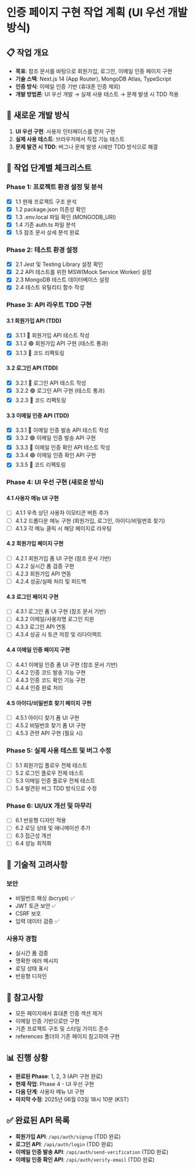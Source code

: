 # 인증 페이지 구현 작업 계획 (UI 우선 개발 방식)

## 📋 작업 개요
- **목표**: 참조 문서를 바탕으로 회원가입, 로그인, 이메일 인증 페이지 구현
- **기술 스택**: Next.js 14 (App Router), MongoDB Atlas, TypeScript
- **인증 방식**: 이메일 인증 기반 (휴대폰 인증 제외)
- **개발 방법론**: UI 우선 개발 → 실제 사용 테스트 → 문제 발생 시 TDD 적용

## 🎯 새로운 개발 방식
1. **UI 우선 구현**: 사용자 인터페이스를 먼저 구현
2. **실제 사용 테스트**: 브라우저에서 직접 기능 테스트
3. **문제 발견 시 TDD**: 버그나 문제 발생 시에만 TDD 방식으로 해결

## 🎯 작업 단계별 체크리스트

### Phase 1: 프로젝트 환경 설정 및 분석
- [x] 1.1 현재 프로젝트 구조 분석
- [x] 1.2 package.json 의존성 확인
- [x] 1.3 .env.local 파일 확인 (MONGODB_URI)
- [x] 1.4 기존 auth.ts 파일 분석
- [x] 1.5 참조 문서 상세 분석 완료

### Phase 2: 테스트 환경 설정
- [x] 2.1 Jest 및 Testing Library 설정 확인
- [x] 2.2 API 테스트를 위한 MSW(Mock Service Worker) 설정
- [x] 2.3 MongoDB 테스트 데이터베이스 설정
- [x] 2.4 테스트 유틸리티 함수 작성

### Phase 3: API 라우트 TDD 구현
#### 3.1 회원가입 API (TDD)
- [x] 3.1.1 🔴 회원가입 API 테스트 작성
- [x] 3.1.2 🟢 회원가입 API 구현 (테스트 통과)
- [x] 3.1.3 🔵 코드 리팩토링

#### 3.2 로그인 API (TDD)
- [x] 3.2.1 🔴 로그인 API 테스트 작성
- [x] 3.2.2 🟢 로그인 API 구현 (테스트 통과)
- [x] 3.2.3 🔵 코드 리팩토링

#### 3.3 이메일 인증 API (TDD)
- [x] 3.3.1 🔴 이메일 인증 발송 API 테스트 작성
- [x] 3.3.2 🟢 이메일 인증 발송 API 구현
- [x] 3.3.3 🔴 이메일 인증 확인 API 테스트 작성
- [x] 3.3.4 🟢 이메일 인증 확인 API 구현
- [x] 3.3.5 🔵 코드 리팩토링

### Phase 4: UI 우선 구현 (새로운 방식)
#### 4.1 사용자 메뉴 UI 구현
- [ ] 4.1.1 우측 상단 사용자 이모티콘 버튼 추가
- [ ] 4.1.2 드롭다운 메뉴 구현 (회원가입, 로그인, 아이디/비밀번호 찾기)
- [ ] 4.1.3 각 메뉴 클릭 시 해당 페이지로 라우팅

#### 4.2 회원가입 페이지 구현
- [ ] 4.2.1 회원가입 폼 UI 구현 (참조 문서 기반)
- [ ] 4.2.2 실시간 폼 검증 구현
- [ ] 4.2.3 회원가입 API 연동
- [ ] 4.2.4 성공/실패 처리 및 피드백

#### 4.3 로그인 페이지 구현
- [ ] 4.3.1 로그인 폼 UI 구현 (참조 문서 기반)
- [ ] 4.3.2 이메일/사용자명 로그인 지원
- [ ] 4.3.3 로그인 API 연동
- [ ] 4.3.4 성공 시 토큰 저장 및 리다이렉트

#### 4.4 이메일 인증 페이지 구현
- [ ] 4.4.1 이메일 인증 폼 UI 구현 (참조 문서 기반)
- [ ] 4.4.2 인증 코드 발송 기능 구현
- [ ] 4.4.3 인증 코드 확인 기능 구현
- [ ] 4.4.4 인증 완료 처리

#### 4.5 아이디/비밀번호 찾기 페이지 구현
- [ ] 4.5.1 아이디 찾기 폼 UI 구현
- [ ] 4.5.2 비밀번호 찾기 폼 UI 구현
- [ ] 4.5.3 관련 API 구현 (필요 시)

### Phase 5: 실제 사용 테스트 및 버그 수정
- [ ] 5.1 회원가입 플로우 전체 테스트
- [ ] 5.2 로그인 플로우 전체 테스트
- [ ] 5.3 이메일 인증 플로우 전체 테스트
- [ ] 5.4 발견된 버그 TDD 방식으로 수정

### Phase 6: UI/UX 개선 및 마무리
- [ ] 6.1 반응형 디자인 적용
- [ ] 6.2 로딩 상태 및 애니메이션 추가
- [ ] 6.3 접근성 개선
- [ ] 6.4 성능 최적화

## 🔧 기술적 고려사항

### 보안
- 비밀번호 해싱 (bcrypt) ✅
- JWT 토큰 보안 ✅
- CSRF 보호
- 입력 데이터 검증 ✅

### 사용자 경험
- 실시간 폼 검증
- 명확한 에러 메시지
- 로딩 상태 표시
- 반응형 디자인

## 📝 참고사항
- 모든 페이지에서 휴대폰 인증 섹션 제거
- 이메일 인증 기반으로만 구현
- 기존 프로젝트 구조 및 스타일 가이드 준수
- references 폴더의 기존 페이지 참고하여 구현

## 📊 진행 상황
- **완료된 Phase**: 1, 2, 3 (API 구현 완료)
- **현재 작업**: Phase 4 - UI 우선 구현
- **다음 단계**: 사용자 메뉴 UI 구현
- **마지막 수정**: 2025년 06월 03일 18시 10분 (KST)

## ✅ 완료된 API 목록
- **회원가입 API**: `/api/auth/signup` (TDD 완료)
- **로그인 API**: `/api/auth/login` (TDD 완료)
- **이메일 인증 발송 API**: `/api/auth/send-verification` (TDD 완료)
- **이메일 인증 확인 API**: `/api/auth/verify-email` (TDD 완료) 